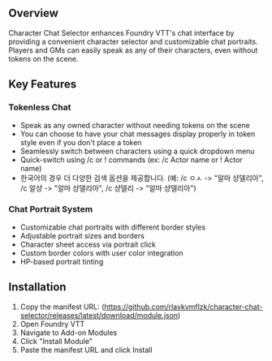 ## Overview
Character Chat Selector enhances Foundry VTT's chat interface by providing a convenient character selector and customizable chat portraits. Players and GMs can easily speak as any of their characters, even without tokens on the scene.

## Key Features

### Tokenless Chat
- Speak as any owned character without needing tokens on the scene
- You can choose to have your chat messages display properly in token style even if you don't place a token  
- Seamlessly switch between characters using a quick dropdown menu
- Quick-switch using /c or ! commands (ex: /c Actor name or ! Actor name)
- 한국어의 경우 더 다양한 검색 옵션을 제공합니다. (예: /c ㅇㅅ -> "알마 샹델리아", /c 알샹 -> "알마 샹델리아", /c 샹델리 -> "알마 샹델리아")

### Chat Portrait System
- Customizable chat portraits with different border styles
- Adjustable portrait sizes and borders
- Character sheet access via portrait click
- Custom border colors with user color integration
- HP-based portrait tinting

## Installation
1. Copy the manifest URL: (https://github.com/rlavkvmflzk/character-chat-selector/releases/latest/download/module.json)
2. Open Foundry VTT
3. Navigate to Add-on Modules
4. Click "Install Module"
5. Paste the manifest URL and click Install
